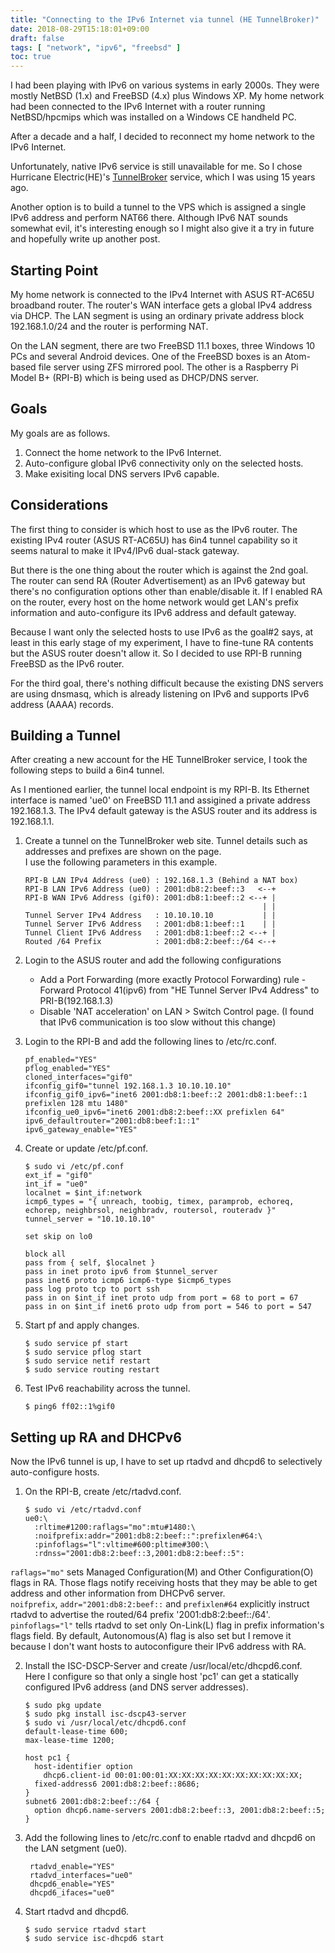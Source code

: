 ```yaml
---
title: "Connecting to the IPv6 Internet via tunnel (HE TunnelBroker)"
date: 2018-08-29T15:18:01+09:00
draft: false
tags: [ "network", "ipv6", "freebsd" ]
toc: true
---
```

I had been playing with IPv6 on various systems in early 2000s. They were mostly NetBSD (1.x) and FreeBSD (4.x) plus Windows XP. My home network had been connected to the IPv6 Internet with a router running NetBSD/hpcmips which was installed on a Windows CE handheld PC.

After a decade and a half, I decided to reconnect my home network to the IPv6 Internet.

Unfortunately, native IPv6 service is still unavailable for me. So I chose Hurricane Electric(HE)'s [TunnelBroker](https://tunnelbroker.net/) service, which I was using 15 years ago.

Another option is to build a tunnel to the VPS which is assigned a single IPv6 address and perform NAT66 there. Although IPv6 NAT sounds somewhat evil, it's interesting enough so I might also give it a try in future and hopefully write up another post.

## Starting Point
My home network is connected to the IPv4 Internet with ASUS RT-AC65U broadband router. The router's WAN interface gets a global IPv4 address via DHCP. The LAN segment is using an ordinary private address block 192.168.1.0/24 and the router is performing NAT.

On the LAN segment, there are two FreeBSD 11.1 boxes, three Windows 10 PCs and several Android devices. One of the FreeBSD boxes is an Atom-based file server using ZFS mirrored pool. The other is a Raspberry Pi Model B+ (RPI-B) which is being used as DHCP/DNS server.

## Goals
My goals are as follows.

1. Connect the home network to the IPv6 Internet.
2. Auto-configure global IPv6 connectivity only on the selected hosts.
3. Make exisiting local DNS servers IPv6 capable.

## Considerations
The first thing to consider is which host to use as the IPv6 router. The existing IPv4 router (ASUS RT-AC65U) has 6in4 tunnel capability so it seems natural to make it IPv4/IPv6 dual-stack gateway.

But there is the one thing about the router which is against the 2nd goal. The router can send RA (Router Advertisement) as an IPv6 gateway but there's no configuration options other than enable/disable it. If I enabled RA on the router, every host on the home network would get LAN's prefix information and auto-configure its IPv6 address and default gateway.

Because I want only the selected hosts to use IPv6 as the goal#2 says, at least in this early stage of my experiment, I have to fine-tune RA contents but the ASUS router doesn't allow it. So I decided to use RPI-B running FreeBSD as the IPv6 router.

For the third goal, there's nothing difficult because the existing DNS servers are using dnsmasq, which is already listening on IPv6 and supports IPv6 address (AAAA) records.

## Building a Tunnel
After creating a new account for the HE TunnelBroker service, I took the following steps to build a 6in4 tunnel.

As I mentioned earlier, the tunnel local endpoint is my RPI-B. Its Ethernet interface is named 'ue0' on FreeBSD 11.1 and assigined a private address 192.168.1.3. The IPv4 default gateway is the ASUS router and its address is 192.168.1.1.

1. Create a tunnel on the TunnelBroker web site. Tunnel details such as addresses and prefixes are shown on the page.  
I use the following parameters in this example.
    ```
    RPI-B LAN IPv4 Address (ue0) : 192.168.1.3 (Behind a NAT box)
    RPI-B LAN IPv6 Address (ue0) : 2001:db8:2:beef::3   <--+
    RPI-B WAN IPv6 Address (gif0): 2001:db8:1:beef::2 <--+ |
                                                         | |
    Tunnel Server IPv4 Address   : 10.10.10.10           | |
    Tunnel Server IPv6 Address   : 2001:db8:1:beef::1    | |
    Tunnel Client IPv6 Address   : 2001:db8:1:beef::2 <--+ |
    Routed /64 Prefix            : 2001:db8:2:beef::/64 <--+
    ```

2. Login to the ASUS router and add the following configurations
    - Add a Port Forwarding (more exactly Protocol Forwarding) rule - Forward Protocol 41(ipv6) from "HE Tunnel Server IPv4 Address" to PRI-B(192.168.1.3) 
    - Disable 'NAT acceleration' on LAN > Switch Control page.
      (I found that IPv6 communication is too slow without this change)


3. Login to the RPI-B and add the following lines to /etc/rc.conf.  
    ```
    pf_enabled="YES"
    pflog_enabled="YES"
    cloned_interfaces="gif0"
    ifconfig_gif0="tunnel 192.168.1.3 10.10.10.10"
    ifconfig_gif0_ipv6="inet6 2001:db8:1:beef::2 2001:db8:1:beef::1 prefixlen 128 mtu 1480"
    ifconfig_ue0_ipv6="inet6 2001:db8:2:beef::XX prefixlen 64"
    ipv6_defaultrouter="2001:db8:beef:1::1"
    ipv6_gateway_enable="YES"
    ```

4. Create or update /etc/pf.conf.  
    ```
    $ sudo vi /etc/pf.conf
    ext_if = "gif0"
    int_if = "ue0"
    localnet = $int_if:network
    icmp6_types = "{ unreach, toobig, timex, paramprob, echoreq, echorep, neighbrsol, neighbradv, routersol, routeradv }"
    tunnel_server = "10.10.10.10"
    
    set skip on lo0
    
    block all
    pass from { self, $localnet }
    pass in inet proto ipv6 from $tunnel_server
    pass inet6 proto icmp6 icmp6-type $icmp6_types
    pass log proto tcp to port ssh
    pass in on $int_if inet proto udp from port = 68 to port = 67
    pass in on $int_if inet6 proto udp from port = 546 to port = 547
    ```

5. Start pf and apply changes.  
    ```
    $ sudo service pf start
    $ sudo service pflog start
    $ sudo service netif restart
    $ sudo service routing restart
    ```

6. Test IPv6 reachability across the tunnel.
    ```
    $ ping6 ff02::1%gif0
    ```

## Setting up RA and DHCPv6
Now the IPv6 tunnel is up, I have to set up rtadvd and dhcpd6 to selectively auto-configure hosts.

1. On the RPI-B, create /etc/rtadvd.conf.  
    ```
    $ sudo vi /etc/rtadvd.conf
    ue0:\
      :rltime#1200:raflags="mo":mtu#1480:\
      :noifprefix:addr="2001:db8:2:beef::":prefixlen#64:\
      :pinfoflags="l":vltime#600:pltime#300:\
      :rdnss="2001:db8:2:beef::3,2001:db8:2:beef::5":
    ```    
`raflags="mo"` sets Managed Configuration(M) and Other Configuration(O) flags in RA. Those flags notify receiving hosts that they may be able to get address and other information from DHCPv6 server.  
`noifprefix`, `addr="2001:db8:2:beef::` and `prefixlen#64` explicitly instruct rtadvd to advertise the routed/64 prefix '2001:db8:2:beef::/64'.  
`pinfoflags="l"` tells rtadvd to set only On-Link(L) flag in prefix information's flags field. By default, Autonomous(A) flag is also set but I remove it because I don't want hosts to autoconfigure their IPv6 address with RA.

2. Install the ISC-DSCP-Server and create /usr/local/etc/dhcpd6.conf.  
Here I configure so that only a single host 'pc1' can get a statically configured IPv6 address (and DNS server addresses).
    ```
    $ sudo pkg update
    $ sudo pkg install isc-dscp43-server
    $ sudo vi /usr/local/etc/dhcpd6.conf
    default-lease-time 600;
    max-lease-time 1200;
    
    host pc1 {
      host-identifier option
        dhcp6.client-id 00:01:00:01:XX:XX:XX:XX:XX:XX:XX:XX:XX:XX;
      fixed-address6 2001:db8:2:beef::8686;
    }
    subnet6 2001:db8:2:beef::/64 {
      option dhcp6.name-servers 2001:db8:2:beef::3, 2001:db8:2:beef::5;
    }
    ```

3. Add the following lines to /etc/rc.conf to enable rtadvd and dhcpd6 on the LAN setgment (ue0).
   ```
    rtadvd_enable="YES"
    rtadvd_interfaces="ue0"
    dhcpd6_enable="YES"
    dhcpd6_ifaces="ue0"
    ```

4. Start rtadvd and dhcpd6.
    ```
    $ sudo service rtadvd start
    $ sudo service isc-dhcpd6 start
    ```


